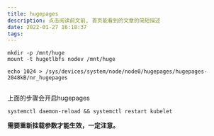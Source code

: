 ```yaml
---
title: hugepages
description: 点击阅读前文前, 首页能看到的文章的简短描述
date: 2022-01-27 16:18:37
tags:
---
```

```
mkdir -p /mnt/huge
mount -t hugetlbfs nodev /mnt/huge

echo 1024 > /sys/devices/system/node/node0/hugepages/hugepages-2048kB/nr_hugepages


```

上面的步骤会开启hugepages

```
systemctl daemon-reload && systemctl restart kubelet
```

**需要重新挂载参数才能生效，一定注意。**